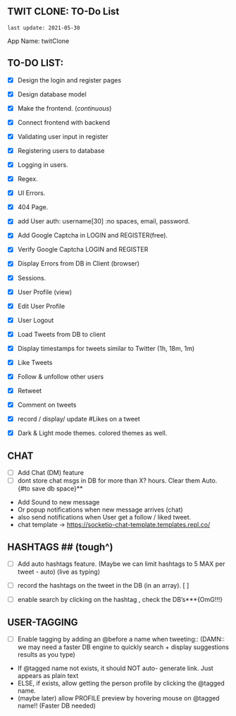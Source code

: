 ﻿TWIT CLONE: TO-Do List
--

`last update: 2021-05-30`

App Name: twitClone

## TO-DO LIST:


- [x] Design the login and register pages
- [x] Design database model
- [x] Make the frontend.  (_continuous_)
- [x] Connect frontend with backend
- [x] Validating user input in register 
- [x] Registering users to database
- [x] Logging in users.
- [x] Regex.
- [x] UI Errors.
- [x] 404 Page.
- [x] add User auth: username[30] :no spaces, email, password.
- [x] Add Google Captcha in LOGIN and REGISTER(free).
- [x] Verify Google Captcha LOGIN and REGISTER

- [x] Display Errors from DB in Client (browser)
- [x] Sessions.
- [x] User Profile (view)
- [x] Edit User Profile
- [x] User Logout
- [x] Load Tweets from DB to client
- [x] Display timestamps for tweets similar to Twitter (1h, 18m, 1m)
- [x] Like Tweets
- [x] Follow & unfollow other users
- [x] Retweet
- [x] Comment on tweets
- [x] record / display/ update #Likes on a tweet
- [x] Dark & Light mode themes. colored themes as well.

## CHAT ##
- [ ] Add Chat (DM) feature
- [ ] dont store chat msgs in DB for more than X? hours. Clear them Auto. {#to save db space}**
- Add Sound to new message
-  Or popup notifications when new message arrives (chat)
- also send notifications when User get a follow / liked tweet.
- chat template -> https://socketio-chat-template.templates.repl.co/

## HASHTAGS ## (tough^)
- [ ] Add auto hashtags feature. (Maybe we can limit hashtags to 5 MAX per tweet - auto) (live as typing)
- [ ] record the hashtags on the tweet in the DB (in an array). [ ]
- [ ] enable search by clicking on the hashtag , check the DB’s***{OmG!!!}


## USER-TAGGING ##
- [ ] Enable tagging by adding an @before a name when tweeting:: (DAMN:: we may need a faster DB engine to quickly search + display suggestions results as you type)
- If @tagged name not exists, it should NOT auto- generate link. Just appears as plain text
- ELSE, if exists, allow getting the person profile by clicking the @tagged name.
- (maybe later) allow PROFILE preview by hovering mouse on @tagged name!! (Faster DB needed)
